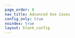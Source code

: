 ```yaml
---
page_order: 8
nav_title: Advanced Use Cases
config_only: true
noindex: true
layout: blank_config
---
```

